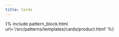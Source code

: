 ```yaml
---
title: Cards
---
```


{% include pattern_block.html url='/src/patterns/templates/cards/product.html' %}
